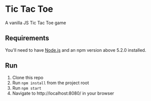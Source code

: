 # Tic Tac Toe
A vanilla JS Tic Tac Toe game

## Requirements
You'll need to have [Node.js](https://nodejs.org/en/download/) and an npm version above 5.2.0 installed.

## Run
1. Clone this repo
2. Run `npm install` from the project root
3. Run `npm start`
4. Navigate to http://localhost:8080/ in your browser
